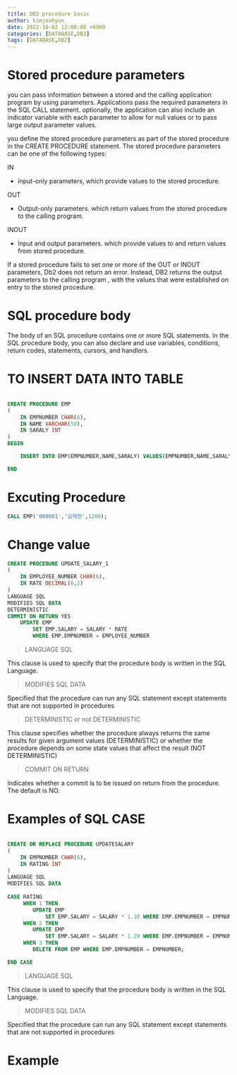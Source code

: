 ```yaml
---
title: DB2 procedure basic
author: kimjeahyun
date: 2022-10-02 12:00:00 +0900
categories: [DATABASE,DB2]
tags: [DATABASE,DB2]
---
```



# Stored procedure parameters

you can pass information between a stored and the calling application program by using parameters. Applications pass the required parameters in the SQL CALL statement. optionally, the application can also include an indicator variable with each parameter to allow for null values or to pass large output parameter values.

you define the stored procedure parameters as part of the stored procedure in the CREATE PROCEDURE statement. The stored procedure parameters can be one of the following types:

IN 

-   input-only parameters, which provide values to the stored procedure.

OUT

-   Output-only parameters. which return values from the stored procedure to the calling program.

INOUT

-   Input and output parameters. which provide values to and return values from stored procedure.


If a stored procedure fails to set one or more of the OUT or INOUT parameters, Db2 does not return an error. Instead, DB2 returns the output parameters to the calling program , with the values that were established on entry to the stored procedure.


# SQL procedure body

The body of an SQL procedure contains one or more SQL statements. In the SQL procedure body, you can also declare and use variables, conditions, return codes, statements, cursors, and handlers.


# TO INSERT DATA INTO TABLE

```sql

CREATE PROCEDURE EMP
(
    IN EMPNUMBER CHAR(6),
    IN NAME VARCHAR(50),
    IN SARALY INT 
)
BEGIN

    INSERT INTO EMP(EMPNUMBER,NAME,SARALY) VALUES(EMPNUMBER,NAME,SARALY);

END

```

# Excuting Procedure

```sql
CALL EMP('000001','김재현',1200);
```


# Change value

```sql
CREATE PROCEDURE UPDATE_SALARY_1
(
	IN EMPLOYEE_NUMBER CHAR(6),
	IN RATE DECIMAL(6,2)
)
LANGUAGE SQL
MODIFIES SQL DATA
DETERMINISTIC
COMMIT ON RETURN YES
	UPDATE EMP 
		SET EMP.SALARY = SALARY * RATE
		WHERE EMP.EMPNUMBER = EMPLOYEE_NUMBER

```

> LANGUAGE SQL

This clause is used to specify that the procedure body is written in the SQL Language.

> MODIFIES SQL DATA

Specified that the procedure can run any SQL statement except statements that are not supported in procedures

> DETERMINISTIC or not DETERMINISTIC

This clause specifies whether the procedure always returns the same results for given argument values (DETERMINISTIC) or whether the
procedure depends on some state values that affect the result (NOT DETERMINISTIC)

> COMMIT ON RETURN

Indicates whether a commit is to be issued on return from the procedure. The default is NO.



# Examples of SQL CASE


```sql

CREATE OR REPLACE PROCEDURE UPDATESALARY
(
	IN EMPNUMBER CHAR(6),
	IN RATING INT
)
LANGUAGE SQL 
MODIFIES SQL DATA 
	
CASE RATING
	 WHEN 1 THEN 
	 	UPDATE EMP 
	 		SET EMP.SALARY = SALARY * 1.10 WHERE EMP.EMPNUMBER = EMPNUMBER;
	 WHEN 2 THEN
	 	UPDATE EMP 
	 		SET EMP.SALARY = SALARY * 1.20 WHERE EMP.EMPNUMBER = EMPNUMBER;
	 WHEN 3 THEN
	 	DELETE FROM EMP WHERE EMP.EMPNUMBER = EMPNUMBER;

END CASE

```

> LANGUAGE SQL

This clause is used to specify that the procedure body is written in the SQL Language.

> MODIFIES SQL DATA

Specified that the procedure can run any SQL statement except statements that are not supported in procedures



# Example 

```sql


```

